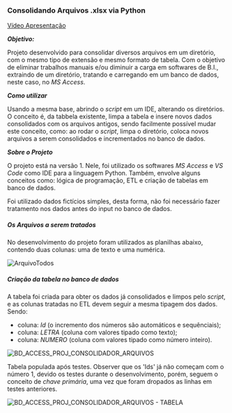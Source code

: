### Consolidando Arquivos .xlsx via Python


[Vídeo Apresentação](https://youtu.be/4lVRmnfhKVk)

***Objetivo:*** 

Projeto desenvolvido para consolidar diversos arquivos em um diretório, com o mesmo tipo de extensão e mesmo formato de tabela. Com o objetivo de eliminar trabalhos manuais e/ou diminuir a carga em softwares de B.I., extraindo de um diretório, tratando e carregando em um banco de dados, neste caso, no *MS Access*.

***Como utilizar*** 

 Usando a mesma base, abrindo o *script* em um IDE, alterando os diretórios. O conceito é, da tabbela existente, limpa a tabela e insere novos dados consolidados com os arquivos antigos, sendo facilmente possível mudar este conceito, como: ao rodar o *script*, limpa o diretório, coloca novos arquivos a serem consolidados e incrementados no banco de dados.

***Sobre o Projeto*** 

O projeto está na versão 1. Nele, foi utilizado os softwares *MS Access* e *VS Code* como IDE para a linguagem Python. Também, envolve alguns conceitos como: lógica de programação, ETL e criação de tabelas em banco de dados.

Foi utilizado dados fictícios simples, desta forma, não foi necessário fazer tratamento nos dados antes do input no banco de dados.

##### Os Arquivos a serem tratados

No desenvolvimento do projeto foram utilizados as planilhas abaixo, contendo duas colunas: uma de texto e uma numérica.

![ArquivoTodos](https://github.com/MendesRamon/Dash_Fifa_Python/assets/141190770/c1d4b335-9082-49a6-8a69-fdbbe0624373)

##### Criação da tabela no banco de dados

A tabela foi criada para obter os dados já consolidados e limpos pelo *script*, e as colunas tratadas no ETL devem seguir a mesma tipagem dos dados. Sendo:

- coluna: *Id* (o incremento dos números são automáticos e sequênciais);
- coluna: *LETRA* (coluna com valores tipado como texto);
- coluna: *NUMERO* (coluna com valores tipado como número inteiro).

![BD_ACCESS_PROJ_CONSOLIDADOR_ARQUIVOS](https://github.com/MendesRamon/CONSOLIDANDO_ARQUIVOS_XLSX/assets/141190770/27972ce8-fd2c-4943-a79f-e4e2a82fee21)

Tabela populada após testes. Observer que os 'Ids' já não começam com o número 1, devido os testes durante o desenvolvimento, porém, seguem o conceito de *chave primária*, uma vez que foram dropados as linhas em testes anteriores.

![BD_ACCESS_PROJ_CONSOLIDADOR_ARQUIVOS - TABELA](https://github.com/MendesRamon/CONSOLIDANDO_ARQUIVOS_XLSX/assets/141190770/ea6372ba-77fc-4de7-bf53-e9cbb98636ab)



